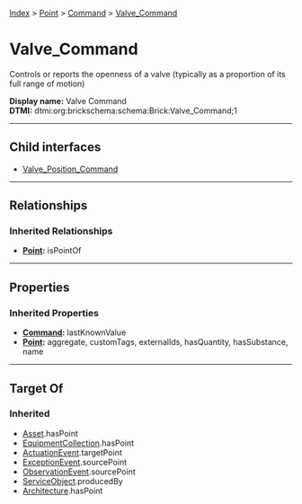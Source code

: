 [Index](../../../index.md) > [Point](../../Point.md) > [Command](../Command.md) > [Valve_Command](#)
# Valve_Command

Controls or reports the openness of a valve (typically as a proportion of its full range of motion)


**Display name:** Valve Command<br />
**DTMI:** dtmi:org:brickschema:schema:Brick:Valve_Command;1

---

## Child interfaces
* [Valve_Position_Command](Valve_Position_Command.md)

---

## Relationships

### Inherited Relationships
* **[Point](../../Point.md):** isPointOf

---

## Properties

### Inherited Properties
* **[Command](../Command.md):** lastKnownValue
* **[Point](../../Point.md):** aggregate, customTags, externalIds, hasQuantity, hasSubstance, name

---

## Target Of
### Inherited
* [Asset](../../../Asset/Asset.md).hasPoint
* [EquipmentCollection](../../../Collection/EquipmentCollection.md).hasPoint
* [ActuationEvent](../../../Event/PointEvent/ActuationEvent.md).targetPoint
* [ExceptionEvent](../../../Event/PointEvent/ExceptionEvent.md).sourcePoint
* [ObservationEvent](../../../Event/PointEvent/ObservationEvent.md).sourcePoint
* [ServiceObject](../../../Information/ServiceObject/ServiceObject.md).producedBy
* [Architecture](../../../Space/Architecture/Architecture.md).hasPoint
